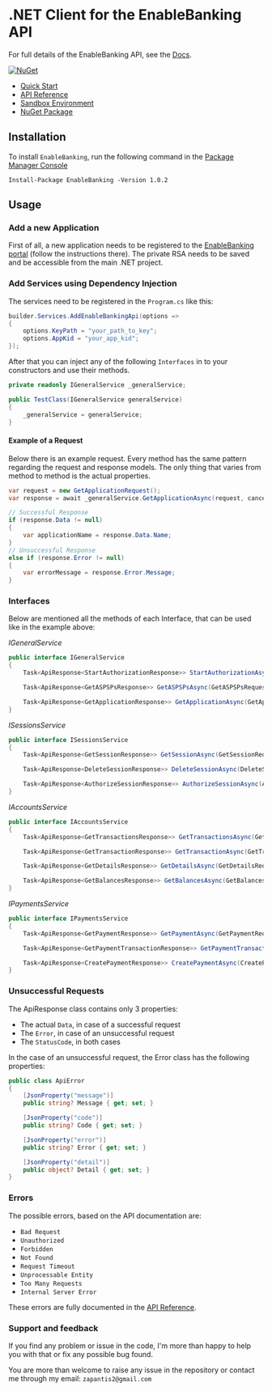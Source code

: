 # .NET Client for the EnableBanking API

For full details of the EnableBanking API, see the [Docs](https://enablebanking.com/docs/).

[![NuGet](https://img.shields.io/nuget/v/EnableBanking.svg)](https://www.nuget.org/packages/EnableBanking/)
[![<EnableBanking>](https://github.com/tech-gian/EnableBanking/actions/workflows/publish.yml/badge.svg)](https://github.com/tech-gian/EnableBanking/actions)

- [Quick Start](https://enablebanking.com/docs/api/quick-start/)
- [API Reference](https://enablebanking.com/docs/api/reference/)
- [Sandbox Environment](https://enablebanking.com/docs/api/sandbox/)
- [NuGet Package](https://)

## Installation

To install `EnableBanking`, run the following command in the [Package Manager Console](https://docs.microsoft.com/en-us/nuget/tools/package-manager-console)

`Install-Package EnableBanking -Version 1.0.2`


## Usage

### Add a new Application

First of all, a new application needs to be registered to the [EnableBanking portal](https://enablebanking.com/cp/applications/) (follow the instructions there). The private RSA needs to be saved and be accessible from the main .NET project.

### Add Services using Dependency Injection

The services need to be registered in the `Program.cs` like this:

```cs
builder.Services.AddEnableBankingApi(options =>
{
    options.KeyPath = "your_path_to_key";
    options.AppKid = "your_app_kid";
});
```

After that you can inject any of the following `Interfaces` in to your constructors and use their methods.

```cs
private readonly IGeneralService _generalService;

public TestClass(IGeneralService generalService)
{
    _generalService = generalService;
}
```

#### Example of a Request

Below there is an example request. Every method has the same pattern regarding the request and response models. The only thing that varies from method to method is the actual properties.

```cs
var request = new GetApplicationRequest();
var response = await _generalService.GetApplicationAsync(request, cancellationToken);

// Successful Response
if (response.Data != null)
{
    var applicationName = response.Data.Name;
}
// Unsuccessful Response
else if (response.Error != null)
{
    var errorMessage = response.Error.Message;
}
```

### Interfaces

Below are mentioned all the methods of each Interface, that can be used like in the example above:

*IGeneralService*

```cs
public interface IGeneralService
{
    Task<ApiResponse<StartAuthorizationResponse>> StartAuthorizationAsync(StartAuthorizationRequest request, CancellationToken cancellationToken);

    Task<ApiResponse<GetASPSPsResponse>> GetASPSPsAsync(GetASPSPsRequest request, CancellationToken cancellationToken);

    Task<ApiResponse<GetApplicationResponse>> GetApplicationAsync(GetApplicationRequest request, CancellationToken cancellationToken);
}
```

*ISessionsService*

```cs
public interface ISessionsService
{
    Task<ApiResponse<GetSessionResponse>> GetSessionAsync(GetSessionRequest request, CancellationToken cancellationToken);

    Task<ApiResponse<DeleteSessionResponse>> DeleteSessionAsync(DeleteSessionRequest request, CancellationToken cancellationToken);

    Task<ApiResponse<AuthorizeSessionResponse>> AuthorizeSessionAsync(AuthorizeSessionRequest request, CancellationToken cancellationToken);
}
```

*IAccountsService*

```cs
public interface IAccountsService
{
    Task<ApiResponse<GetTransactionsResponse>> GetTransactionsAsync(GetTransactionsRequest request, CancellationToken cancellationToken);

    Task<ApiResponse<GetTransactionResponse>> GetTransactionAsync(GetTransactionRequest request, CancellationToken cancellationToken);

    Task<ApiResponse<GetDetailsResponse>> GetDetailsAsync(GetDetailsRequest request, CancellationToken cancellationToken);

    Task<ApiResponse<GetBalancesResponse>> GetBalancesAsync(GetBalancesRequest request, CancellationToken cancellationToken);
}
```

*IPaymentsService*

```cs
public interface IPaymentsService
{
    Task<ApiResponse<GetPaymentResponse>> GetPaymentAsync(GetPaymentRequest request, CancellationToken cancellationToken);

    Task<ApiResponse<GetPaymentTransactionResponse>> GetPaymentTransactionAsync(GetPaymentTransactionRequest request, CancellationToken cancellationToken);

    Task<ApiResponse<CreatePaymentResponse>> CreatePaymentAsync(CreatePaymentRequest request, CancellationToken cancellationToken);
}
```

### Unsuccessful Requests

The ApiResponse class contains only 3 properties:
- The actual `Data`, in case of a successful request
- The `Error`, in case of an unsuccessful request
- The `StatusCode`, in both cases

In the case of an unsuccessful request, the Error class has the following properties:

```cs
public class ApiError
{
    [JsonProperty("message")]
    public string? Message { get; set; }

    [JsonProperty("code")]
    public string? Code { get; set; }

    [JsonProperty("error")]
    public string? Error { get; set; }

    [JsonProperty("detail")]
    public object? Detail { get; set; }
}
```

### Errors

The possible errors, based on the API documentation are:

- `Bad Request`
- `Unauthorized`
- `Forbidden`
- `Not Found`
- `Request Timeout`
- `Unprocessable Entity`
- `Too Many Requests`
- `Internal Server Error`

These errors are fully documented in the [API Reference](https://enablebanking.com/docs/api/reference/).

### Support and feedback

If you find any problem or issue in the code, I'm more than happy to help you with that or fix any possible bug found.

You are more than welcome to raise any issue in the repository or contact me through my email: `zapantis2@gmail.com`
